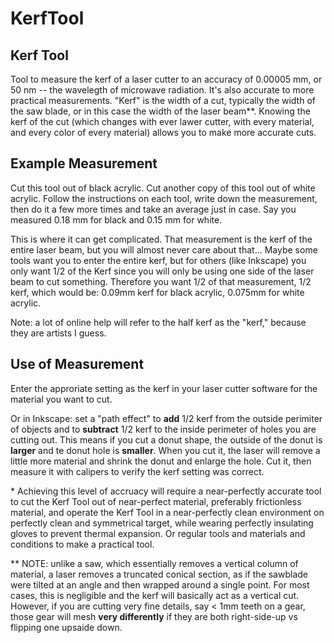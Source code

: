 # KerfTool
## Kerf Tool
Tool to measure the kerf of a laser cutter to an accuracy of 0.00005 mm, or 50 nm -- the wavelegth of microwave radiation. It's also accurate to more practical measurements.
"Kerf" is the width of a cut, typically the width of the saw blade, or in this case the width of the laser beam**.
Knowing the kerf of the cut (which changes with ever lawer cutter, with every material, and every color of every material) allows you to make more accurate cuts.

## Example Measurement
Cut this tool out of black acrylic. Cut another copy of this tool out of white acrylic. Follow the instructions on each tool, write down the measurement, then do it a few more times and take an average just in case.
Say you measured 0.18 mm for black and 0.15 mm for white. 

This is where it can get complicated. That measurement is the kerf of the entire laser beam, but you will almost never care about that... Maybe some tools want you to enter the entire kerf, but for others (like Inkscape) you only want 1/2 of the Kerf since you will only be using one side of the laser beam to cut something. Therefore you want 1/2 of that measurement, 1/2 kerf, which would be: 0.09mm kerf for black acrylic, 0.075mm for white acrylic.

Note: a lot of online help will refer to the half kerf as the "kerf," because they are artists I guess.

## Use of Measurement
Enter the approriate setting as the kerf in your laser cutter software for the material you want to cut.

Or in Inkscape: set a "path effect" to **add** 1/2 kerf from the outside perimiter of objects and to **subtract** 1/2 kerf to the inside perimeter of holes you are cutting out. This means if you cut a donut shape, the outside of the donut is **larger** and te donut hole is **smaller**. When you cut it, the laser will remove a little more material and shrink the donut and enlarge the hole.
Cut it, then measure it with calipers to verify the kerf setting was correct.

\* Achieving this level of accruacy will require a near-perfectly accurate tool to cut the Kerf Tool out of near-perfect material, preferably frictionless material, and operate the Kerf Tool in a near-perfectly clean environment on perfectly clean and symmetrical target, while wearing perfectly insulating gloves to prevent thermal expansion. Or regular tools and materials and conditions to make a practical tool.

\** NOTE: unlike a saw, which essentially removes a vertical column of material, a laser removes a truncated conical section, as if the sawblade were tilted at an angle and then wrapped around a single point. For most cases, this is negligible and the kerf will basically act as a vertical cut. However, if you are cutting very fine details, say < 1mm teeth on a gear, those gear will mesh **very differently** if they are both right-side-up vs flipping one upsaide down.
